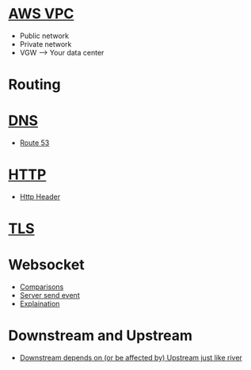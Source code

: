 # [AWS VPC](https://www.youtube.com/watch?v=t7keOHhYYE0)
* Public network
* Private network
* VGW --> Your data center

# Routing

# [DNS](https://en.wikipedia.org/wiki/Domain_Name_System)
* [Route 53](https://www.youtube.com/watch?v=e2xLV7pCOLI)

# [HTTP](https://en.wikipedia.org/wiki/Hypertext_Transfer_Protocol)
* [Http Header](https://www.youtube.com/watch?v=TNlcoYLIGFk)

# [TLS](https://en.wikipedia.org/wiki/Transport_Layer_Security)

# Websocket
* [Comparisons](https://blog.stanko.io/do-you-really-need-websockets-343aed40aa9b)
* [Server send event](https://www.smashingmagazine.com/2018/02/sse-websockets-data-flow-http2/)
* [Explaination](https://github.com/facundofarias/awesome-websockets)

# Downstream and Upstream
* [Downstream depends on (or be affected by) Upstream just like river](https://stackoverflow.com/questions/18401861/upstream-and-downstream-definition)
